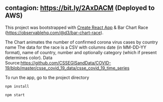 ## contagion: ​https://bit.ly/2AxDACM (Deployed to AWS)

This project was bootstrapped with [Create React App](https://github.com/facebook/create-react-app)
& Bar Chart Race (https://observablehq.com/@d3/bar-chart-race).

The Chart animates the number of confirmed corona virus cases by country name
The data for the race is a CSV with columns date (in MM-DD-YY format), name of country, number and optionally category (which if present determines color). Data Source:https://github.com/CSSEGISandData/COVID-19/blob/master/csse_covid_19_data/csse_covid_19_time_series

To run the app, go to the project directory

`npm install`

`npm start`
